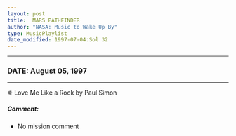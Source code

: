 ```yaml
---
layout: post
title:  MARS PATHFINDER
author: "NASA: Music to Wake Up By"
type: MusicPlaylist
date_modified: 1997-07-04:Sol 32
---
```


----
### DATE: August 05, 1997
----
✵ Love Me Like a Rock by Paul Simon

##### Comment:
* No mission comment
